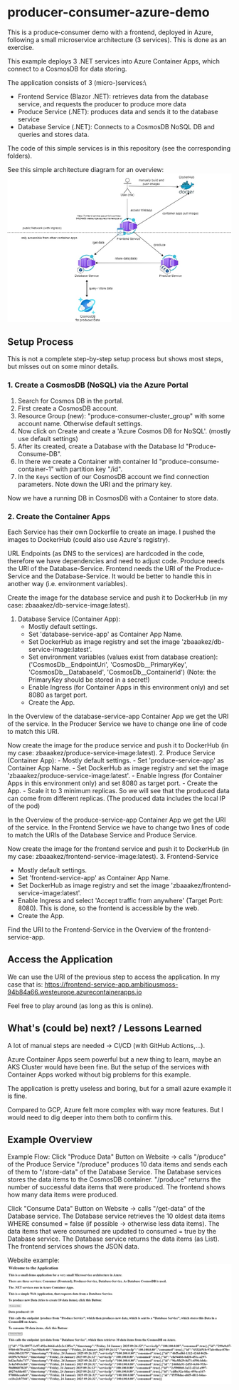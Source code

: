 # producer-consumer-azure-demo
This is a produce-consumer demo with a frontend, deployed in Azure, following a small microservice architecture  (3 services). 
This is done as an exercise.

This example deploys 3 .NET services into Azure Container Apps,
which connect to a CosmosDB for data storing.

The application consists of 3 (micro-)services:\
- Frontend Service (Blazor .NET): retrieves data from the database service, and requests the producer to produce more data
- Produce Service (.NET): produces data and sends it to the database service
- Database Service (.NET): Connects to a CosmosDB NoSQL DB and queries and stores data.

The code of this simple services is in this repository (see the corresponding folders).

See this simple architecture diagram for an overview:
![architecture_azure](imgs/architecture_azure.jpg)

## Setup Process
This is not a complete step-by-step setup process but shows most steps, but misses out on some minor details. 

### 1. Create a CosmosDB (NoSQL) via the Azure Portal
1. Search for Cosmos DB in the portal.
2. First create a CosmosDB account. 
3. Resource Group (new): "produce-consumer-cluster_group" with some account name. Otherwise default settings.
4. Now click on Create and create a 'Azure Cosmos DB for NoSQL'. (mostly use default settings)
5. After its created, create a Database with the Database Id "Produce-Consume-DB".
6. In there we create a Container with container Id "produce-consume-container-1" with partition key "/id".
7. In the `Keys` section of our CosmosDB account we find connection parameters. Note down the URI and the primary key.

Now we have a running DB in CosmosDB with a Container to store data.


### 2. Create the Container Apps
Each Service has their own Dockerfile to create an image.
I pushed the images to DockerHub (could also use Azure's registry).

URL Endpoints (as DNS to the services) are hardcoded in the code, therefore we have dependencies and need to adjust code.
Produce needs the URI of the Database-Service.
Frontend needs the URI of the Produce-Service and the Database-Service.
It would be better to handle this in another way (i.e. environment variables).

Create the image for the database service and push it to DockerHub (in my case: zbaaakez/db-service-image:latest).
1. Database Service (Container App):
    - Mostly default settings.
    - Set 'database-service-app' as Container App Name.
    - Set DockerHub as image registry and set the image 'zbaaakez/db-service-image:latest'.
    - Set environment variables (values exist from database creation): ('CosmosDb__EndpointUri', 'CosmosDb__PrimaryKey', 'CosmosDb__DatabaseId', 'CosmosDb__ContainerId')
      (Note: the PrimaryKey should be stored in a secret!)
    - Enable Ingress (for Container Apps in this environment only) and set 8080 as target port.
    - Create the App.

In the Overview of the database-service-app Container App we get the URI of the service.
In the Producer Service we have to change one line of code to match this URI.

Now create the image for the produce service and push it to DockerHub (in my case: zbaaakez/produce-service-image:latest).
2. Produce Service (Container App):
    - Mostly default settings.
    - Set 'produce-service-app' as Container App Name.
    - Set DockerHub as image registry and set the image 'zbaaakez/produce-service-image:latest'.
    - Enable Ingress (for Container Apps in this environment only) and set 8080 as target port.
    - Create the App.
    - Scale it to 3 minimum replicas. So we will see that the produced data can come from different replicas. (The produced data includes the local IP of the pod)

In the Overview of the produce-service-app Container App we get the URI of the service.
In the Frontend Service we have to change two lines of code to match the URIs of the Database Service and Produce Service.

Now create the image for the frontend service and push it to DockerHub (in my case: zbaaakez/frontend-service-image:latest).
3. Frontend-Service
   - Mostly default settings.
   - Set 'frontend-service-app' as Container App Name.
   - Set DockerHub as image registry and set the image 'zbaaakez/frontend-service-image:latest'.
   - Enable Ingress and select 'Accept traffic from anywhere' (Target Port: 8080). This is done, so the frontend is accessible by the web.
   - Create the App.

Find the URI to the Frontend-Service in the Overview of the frontend-service-app.

## Access the Application
We can use the URI of the previous step to access the application.
In my case that is: https://frontend-service-app.ambitiousmoss-94b84a66.westeurope.azurecontainerapps.io

Feel free to play around (as long as this is online).

## What's (could be) next? / Lessons Learned
A lot of manual steps are needed -> CI/CD (with GitHub Actions,...).

Azure Container Apps seem powerful but a new thing to learn, maybe an AKS Cluster would have been fine.
But the setup of the services with Container Apps worked without big problems for this example.

The application is pretty useless and boring, but for a small azure example it is fine.

Compared to GCP, Azure felt more complex with way more features. But I would need to dig deeper into them both to confirm this.

## Example Overview
Example Flow:
Click "Produce Data" Button on Website -> calls "/produce" of the Produce Service
"/produce" produces 10 data items and sends each of them to "/store-data" of the Database Service.
The Database services stores the data items to the CosmosDB container.
"/produce" returns the number of successful data items that were produced.
The frontend shows how many data items were produced.

Click "Consume Data" Button on Website -> calls "/get-data" of the Database service.
The Database service retrieves the 10 oldest data items WHERE consumed = false (if possible -> otherwise less data items).
The data items that were consumed are updated to consumed = true by the Database service.
The Database service returns the data items (as List).
The frontend services shows the JSON data.

Website example:
![website_example](imgs/app_overview.jpg)
